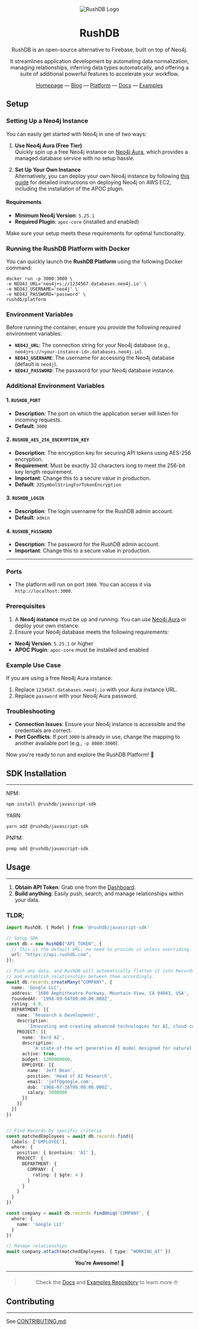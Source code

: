 <div align="center">

![RushDB Logo](https://raw.githubusercontent.com/rush-db/rushdb/main/rushdb-logo.svg)

# RushDB

RushDB is an open-source alternative to Firebase, built on top of Neo4j.

It streamlines application development by automating data normalization, managing relationships, inferring data types automatically, and offering a suite of additional powerful features to accelerate your workflow.

[Homepage](https://rushdb.com) — [Blog](https://rushdb.com/blog) — [Platform](https://app.rushdb.com) — [Docs](https://docs.rushdb.com) — [Examples](https://github.com/rush-db/rushdb/examples)
</div>

## Setup

### Setting Up a Neo4j Instance

You can easily get started with Neo4j in one of two ways:

1. **Use Neo4j Aura (Free Tier)**  
   Quickly spin up a free Neo4j instance on [Neo4j Aura](https://neo4j.com/cloud/aura/), which provides a managed database service with no setup hassle.

2. **Set Up Your Own Instance**  
   Alternatively, you can deploy your own Neo4j instance by following [this guide](https://medium.com/@1pxone/deploying-neo4j-on-aws-ec2-instance-apoc-plugin-installation-884deaeb4765) for detailed instructions on deploying Neo4j on AWS EC2, including the installation of the APOC plugin.

#### Requirements
- **Minimum Neo4j Version**: `5.25.1`
- **Required Plugin**: `apoc-core` (installed and enabled)

Make sure your setup meets these requirements for optimal functionality.

### Running the RushDB Platform with Docker

You can quickly launch the **RushDB Platform** using the following Docker command:

```shell
docker run -p 3000:3000 \
-e NEO4J_URL='neo4j+s://1234567.databases.neo4j.io' \
-e NEO4J_USERNAME='neo4j' \
-e NEO4J_PASSWORD='password' \
rushdb/platform
```

### Environment Variables

Before running the container, ensure you provide the following required environment variables:

- **`NEO4J_URL`**: The connection string for your Neo4j database (e.g., `neo4j+s://<your-instance-id>.databases.neo4j.io`).
- **`NEO4J_USERNAME`**: The username for accessing the Neo4j database (default is `neo4j`).
- **`NEO4J_PASSWORD`**: The password for your Neo4j database instance.

### Additional Environment Variables

#### 1. `RUSHDB_PORT`
- **Description**: The port on which the application server will listen for incoming requests.
- **Default**: `3000`

#### 2. `RUSHDB_AES_256_ENCRYPTION_KEY`
- **Description**: The encryption key for securing API tokens using AES-256 encryption.
- **Requirement**: Must be exactly 32 characters long to meet the 256-bit key length requirement.
- **Important**: Change this to a secure value in production.
- **Default**: `32SymbolStringForTokenEncryption`


#### 3. `RUSHDB_LOGIN`
- **Description**: The login username for the RushDB admin account.
- **Default**: `admin`

#### 4. `RUSHDB_PASSWORD`
- **Description**: The password for the RushDB admin account.
- **Important**: Change this to a secure value in production.

---

### Ports

- The platform will run on port `3000`. You can access it via `http://localhost:3000`.

### Prerequisites

1. A **Neo4j instance** must be up and running. You can use [Neo4j Aura](https://neo4j.com/cloud/aura/) or deploy your own instance.
2. Ensure your Neo4j database meets the following requirements:
  - **Neo4j Version**: `5.25.1` or higher
  - **APOC Plugin**: `apoc-core` must be installed and enabled

### Example Use Case

If you are using a free Neo4j Aura instance:
1. Replace `1234567.databases.neo4j.io` with your Aura instance URL.
2. Replace `password` with your Neo4j Aura password.

### Troubleshooting

- **Connection Issues**: Ensure your Neo4j instance is accessible and the credentials are correct.
- **Port Conflicts**: If port `3000` is already in use, change the mapping to another available port (e.g., `-p 8080:3000`).

Now you're ready to run and explore the RushDB Platform! 🚀

## SDK Installation

---
NPM:
```bash
npm install @rushdb/javascript-sdk
```

YARN:
```bash
yarn add @rushdb/javascript-sdk
```

PNPM:
```bash
pnmp add @rushdb/javascript-sdk
```


## Usage

---

1. **Obtain API Token**: Grab one from the [Dashboard](https://app.rushdb.com).
2. **Build anything**: Easily push, search, and manage relationships within your data.

### TLDR;
```ts
import RushDB, { Model } from '@rushdb/javascript-sdk'

// Setup SDK
const db = new RushDB("API_TOKEN", {
  // This is the default URL; no need to provide it unless overriding.
  url: "https://api.rushdb.com", 
});

// Push any data, and RushDB will automatically flatten it into Records 
// and establish relationships between them accordingly.
await db.records.createMany("COMPANY", {
  name: 'Google LLC',
  address: '1600 Amphitheatre Parkway, Mountain View, CA 94043, USA',
  foundedAt: '1998-09-04T00:00:00.000Z',
  rating: 4.9,
  DEPARTMENT: [{
    name: 'Research & Development',
    description:
        'Innovating and creating advanced technologies for AI, cloud computing, and consumer devices.',
    PROJECT: [{
      name: 'Bard AI',
      description:
          'A state-of-the-art generative AI model designed for natural language understanding and creation.',
      active: true,
      budget: 1200000000,
      EMPLOYEE: [{
        name: 'Jeff Dean',
        position: 'Head of AI Research',
        email: 'jeff@google.com',
        dob: '1968-07-16T00:00:00.000Z',
        salary: 3000000
      }]
    }]
  }]
})


// Find Records by specific criteria
const matchedEmployees = await db.records.find({
  labels: ['EMPLOYEE'],
  where: {
    position: { $contains: 'AI' },
    PROJECT: {
      DEPARTMENT: {
        COMPANY: {
          rating: { $gte: 4 }
        }
      }
    }
  }
})

const company = await db.records.findUniq('COMPANY', {
  where: {
    name: 'Google LLC'
  }
})

// Manage relationships
await company.attach(matchedEmployees, { type: "WORKING_AT" })
```

<div align="center">
<b>You're Awesome!</b>  🚀
</div>

---

<div align="center" style="margin-top: 20px">

> Check the [Docs](https://docs.rushdb.com) and [Examples Repository](https://github.com/collect-so/examples) to learn more 🤓


</div>


## Contributing

---
See [CONTRIBUTING.md](CONTRIBUTING.md).

